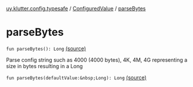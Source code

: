 [uy.klutter.config.typesafe](../index.md) / [ConfiguredValue](index.md) / [parseBytes](.)


# parseBytes

`fun parseBytes(): Long` [(source)](https://github.com/kohesive/klutter/blob/master/config-typesafe-jdk6/src/main/kotlin/uy/klutter/config/typesafe/TypesafeConfig_Ext.kt#L71)

Parse config string such as 4000 (4000 bytes), 4K, 4M, 4G representing a size in bytes resulting in a Long



`fun parseBytes(defaultValue:&nbsp;Long): Long` [(source)](https://github.com/kohesive/klutter/blob/master/config-typesafe-jdk6/src/main/kotlin/uy/klutter/config/typesafe/TypesafeConfig_Ext.kt#L72)


